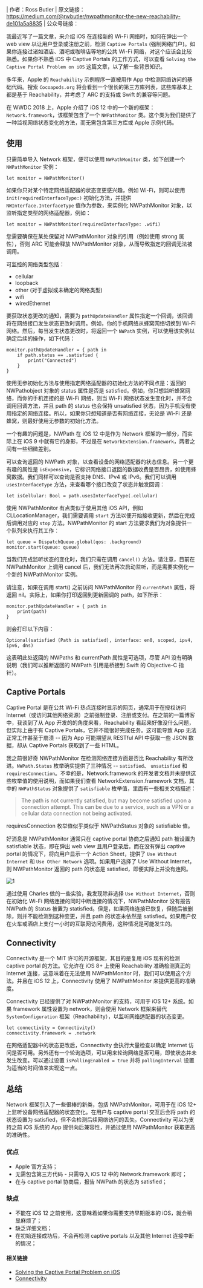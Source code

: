 | 作者：Ross Butler
| 原文链接：https://medium.com/@rwbutler/nwpathmonitor-the-new-reachability-de101a5a8835
| 公众号链接：

我最近写了一篇文章，来介绍 iOS 在连接新的 Wi-Fi 网络时，如何在弹出一个 web view 以让用户登录或注册之前，检测 `Captive Portals` (强制网络门户)。如果你连接过诸如酒店、酒吧或咖啡店等地的公共 Wi-Fi 网络，对这个应该会比较熟悉。如果你不熟悉 iOS 中 Captive Portals 的工作方式，可以查看 `Solving the Captive Portal Problem on iOS` 这篇文章，以了解一些背景知识。

多年来，Apple 的 `Reachability` 示例程序一直被用作 App 中检测网络访问的基础代码。搜索 `Cocoapods.org` 将会看到一个很长的第三方库列表，这些库基本上都是基于 Reachability，并考虑了 ARC 的支持或 Swift 的兼容等问题。

在 WWDC 2018 上，Apple 介绍了 iOS 12 中的一个新的框架：`Network.framework`，该框架包含了一个 `NWPathMonitor` 类。这个类为我们提供了一种监视网络状态变化的方法，而无需包含第三方库或 Apple 示例代码。

## 使用

只需简单导入 Network 框架，便可以使用 `NWPathMonitor` 类，如下创建一个 `NWPathMonitor` 实例：

```objc
let monitor = NWPathMonitor()
```

如果你只对某个特定网络适配器的状态变更感兴趣，例如 Wi-Fi，则可以使用 `init(requiredInterfaceType:)` 初始化方法，并提供 `NWInterface.InterfaceType` 值作为参数，来实例化 NWPathMonitor 对象，以监听指定类型的网络适配器，例如：

```objc
let monitor = NWPathMonitor(requiredInterfaceType: .wifi)
```

您需要确保在某处保留对 NWPathMonitor 对象的引用（例如使用 strong 属性），否则 ARC 可能会释放 NWPathMonitor 对象，从而导致指定的回调无法被调用。

可监控的网络类型包括：

* cellular
* loopback
* other (对于虚拟或未确定的网络类型)
* wifi
* wiredEthernet

要获取状态更改的通知，需要为 `pathUpdateHandler` 属性指定一个回调，该回调将在网络接口发生状态更改时调用。例如，你的手机网络从蜂窝网络切换到 Wi-Fi 网络。然后，每当发生状态更改时，将返回一个 `NWPath` 实例，可以使用该实例以确定后续的操作，如下代码：

```objc
monitor.pathUpdateHandler = { path in
    if path.status == .satisfied {
        print("Connected")
    }
}
```

使用无参初始化方法与使用指定网络适配器的初始化方法的不同点是：返回的 NWPathobject 对象的 status 属性是否是 satisfied。例如，你只想监听蜂窝网络，而你的手机连接的是 Wi-Fi 网络，则当 Wi-Fi 网络状态发生变化时，并不会调用回调方法，并且 path 的 status 也会保持 unsatisfied 状态，因为手机没有使用指定的网络连接。所以，如果你只想知道是否有网络连接，无论是 Wi-Fi 还是蜂窝，则最好使用无参数的初始化方法。

一个有趣的问题是，NWPath 在 iOS 12 中是作为 Network 框架的一部分，而实际上在 iOS 9 中就有它的身影，不过是在 `NetworkExtension.framework`，两者之间有一些细微差别。

可以查询返回的 NWPath 对象，以查看设备的网络适配器的状态信息。另一个更有趣的属性是 `isExpensive`，它标识网络接口返回的数据收费是否昂贵，如使用蜂窝数据。我们同样可以查询是否支持 DNS、IPv4 或 IPv6。我们可以调用 `usesInterfaceType` 方法，来查看哪个接口改变了状态并触发回调：

```objc
let isCellular: Bool = path.usesInterfaceType(.cellular)
```

使用 NWPathMonitor 有点类似于使用其他 iOS API，例如 CLLocationManager，我们需要调用 `start` 方法以便开始接收更新，然后在完成后调用对应的 `stop` 方法。NWPathMonitor 的 start 方法要求我们为对象提供一个队列来执行其工作：

```objc
let queue = DispatchQueue.global(qos: .background)
monitor.start(queue: queue)
```

当我们完成监听状态的变化时，我们只需在调用 `cancel()` 方法。请注意，目前在 NWPathMonitor 上调用 cancel 后，我们无法再次启动监听，而是需要实例化一个新的 NWPathMonitor 实例。

请注意，如果在调用 start() 之前访问 NWPathMonitor 的 `currentPath` 属性，将返回 nil。实际上，如果你打印返回到更新回调的 path，如下所示：

```objc
monitor.pathUpdateHandler = { path in
    print(path)
}
```

则会打印以下内容：

```objc
Optional(satisfied (Path is satisfied), interface: en0, scoped, ipv4, ipv6, dns)
```

这表明此处返回的 NWPaths 和 currentPath 属性是可选项，尽管 API 没有明确说明（我们可以推断返回的 NWPath 引用是桥接到 Swift 的 Objective-C 指针）。

## Captive Portals

Captive Portal 是在公共 Wi-Fi 热点连接时显示的网页，通常用于在授权访问 Internet（或访问其他网络资源）之前强制登录、注册或支付。在之前的一篇博客中，我谈到了从 App 开发的的角度来看，Reachability 看起来好像没什么问题，但实际上由于有 Captive Portals，它并不能很好完成任务。这可能导致 App 无法正常工作甚至于崩溃 -- 因为 App 可能期望从 RESTful API 中获取一些 JSON 数据，却从 Captive Portals 获取到了一些 HTML。

我之前很好奇 NWPathMonitor 在检测网络连接方面是否比 Reachability 有所改进。`NWPath.Status` 枚举确实提供了三种情况 -- `satisfied`、 `unsatisfied` 和 `requiresConnection`。不幸的是，Network.framework 的开发者文档并未提供这些枚举值的使用说明，而如果我们查看 NetworkExtension.framework 文档，其中的 `NWPathStatus` 对象提供了 `satisfiable` 枚举值，里面有一些相关文档描述：

> The path is not currently satisfied, but may become satisfied upon a connection attempt. This can be due to a service, such as a VPN or a cellular data connection not being activated.

requiresConnection 枚举值似乎类似于 NWPathStatus 对象的 satisfiable 值。

好消息是 NWPathMonitor 通常只在 captive portal 协商之后通知 path 被设置为 satisfiable 状态，即在弹出 web view 且用户登录后。而在没有弹出 captive portal 的情况下，将向用户显示一个 Action Sheet，提供了 `Use Without Internet` 和 `Use Other Network` 选项。如果用户选择了 Use Without Internet，则 NWPathMonitor 返回的 path 的状态是 satisfied，即便实际上并没有连网。

![1](http://)

通过使用 Charles 做的一些实验，我发现除非选择 `Use Without Internet`，否则在初始化 Wi-Fi 网络连接的同时中断连接的情况下，NWPathMonitor 没有报告 NWPath 的 Status 被置为 statisfied。但是，如果网络连接已恢复，但随后被删除，则并不能检测到这种变更，并且 path 的状态未依然是 satisfied。如果用户仅在火车或酒店上支付一小时的互联网访问费用，这种情况是可能发生的。

## Connectivity

Connectivity 是一个 MIT 许可的开源框架，其目的是复用 iOS 现有的检测 captive portal 的方法。它允许在 iOS 8+ 上使用 Reachability 准确检测真正的 Internet 连接，这意味着在无法使用 NWPathMonitor 时，我们可以使用这个方法。并且在 iOS 12 上，Connectivity 使用了 NWPathMonitor 来提供更高的准确度。

Connectivity 已经提供了对 NWPathMonitor 的支持，可用于 iOS 12+ 系统。如果 framework 属性设置为 network，则会使用 Network 框架来替代 `SystemConfiguration` 框架（Reachability），以监听网络适配器的状态变更。

```objc
let connectivity = Connectivity()
connectivity.framework = .network
```

在网络适配器中的状态更改后，Connectivity 会执行大量检查以确定 Internet 访问是否可用。另外还有一个轮询选项，可以用来轮询网络是否可用，即使状态并未发生改变。可以通过设置 `isPollingEnabled = true` 并将 `pollingInterval` 设置为适当的时间值来实现这一点。

## 总结

Network 框架引入了一些很棒的新类，包括 NWPathMonitor，可用于在 iOS 12+ 上监听设备网络适配器的状态变化。在用户与 captive portal 交互后会将 path 的状态设置为 satisfied，但不会检测后续网络访问的丢失。Connectivity 可以为支持之前 iOS 系统的 App 提供向后兼容性，并通过使用 NWPathMonitor 获取更高的准确性。


### 优点

* Apple 官方支持；
* 无需包含第三方代码 - 只需导入 iOS 12 中的 Network.framework 即可；
* 在与 captive portal 协商后，报告 NWPath 的状态为 satisfied；

### 缺点

* 不能在 iOS 12 之前使用，这意味着如果你需要支持早期版本的 iOS，就会稍显麻烦了；
* 缺乏详细文档；
* 在初始连接成功后，不会再检测 captive portals 以及其他 Internet 连接中断的情况；

#### 相关链接

* [Solving the Captive Portal Problem on iOS](https://medium.com/@rwbutler/solving-the-captive-portal-problem-on-ios-9a53ba2b381e)
* [Connectivity](https://github.com/rwbutler/Connectivity)



